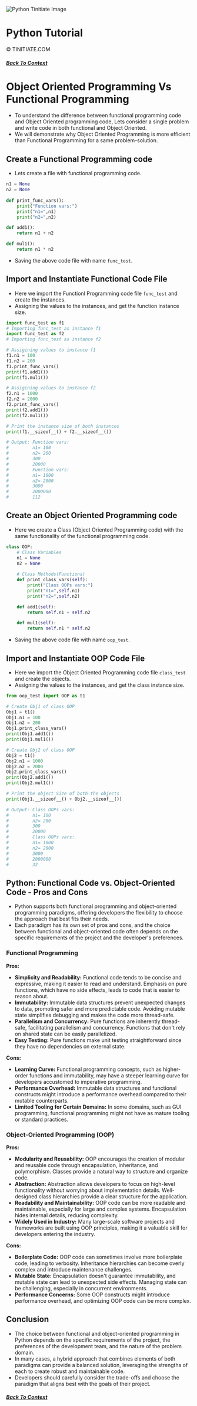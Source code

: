 ![Python Tinitiate Image](../../python_tinitiate.png)
# Python Tutorial
&copy; TINITIATE.COM
##### [Back To Context](../../README.md)

# Object Oriented Programming Vs Functional Programming
* To understand the difference between functional programming code and Object Oriented programming code, Lets consider a single problem and write code in both functional and Object Oriented.
* We will demonstrate why Object Oriented Programming is more efficient than Functional Programming for a same problem-solution.

## Create a Functional Programming code
* Lets create a file with functional programming code.
```python
n1 = None
n2 = None
        
def print_func_vars():
    print("Function vars:")
    print("n1=",n1)
    print("n2=",n2)

def add1():
    return n1 + n2

def mul1():
    return n1 * n2
```
* Saving the above code file with name `func_test`.

## Import and Instantiate Functional Code File
* Here we import the Functionl Programming code file `func_test` and create the instances.
* Assigning the values to the instances, and get the function instance size.
```python
import func_test as f1
# Importing func_test as instance f1
import func_test as f2
# Importing func_test as instance f2

# Assigining values to instance f1
f1.n1 = 100
f1.n2 = 200
f1.print_func_vars()
print(f1.add1())
print(f1.mul1())

# Assigining values to instance f2
f2.n1 = 1000
f2.n2 = 2000
f2.print_func_vars()
print(f2.add1())
print(f2.mul1())

# Print the instance size of both instances
print(f1.__sizeof__() + f2.__sizeof__())

# Output: Function vars:
#         n1= 100
#         n2= 200
#         300
#         20000
#         Function vars:
#         n1= 1000
#         n2= 2000
#         3000
#         2000000
#         112
```

## Create an Object Oriented Programming code
* Here we create a Class (Object Oriented Programming code) with the same functionality of the functional programming code.
```python
class OOP:
    # Class Variables
    n1 = None
    n2 = None
            
    # Class Methods(Functions)
    def print_class_vars(self):
        print("Class OOPs vars:")
        print("n1=",self.n1)
        print("n2=",self.n2)

    def add1(self):
        return self.n1 + self.n2

    def mul1(self):
        return self.n1 * self.n2
```
* Saving the above code file with name `oop_test`.

## Import and Instantiate OOP Code File
* Here we import the Object Oriented Programming code file `class_test` and create the objects.
* Assigning the values to the instances, and get the class instance size.
```python
from oop_test import OOP as t1

# Create Obj1 of class OOP
Obj1 = t1()
Obj1.n1 = 100
Obj1.n2 = 200
Obj1.print_class_vars()
print(Obj1.add1())
print(Obj1.mul1())

# Create Obj2 of class OOP
Obj2 = t1()
Obj2.n1 = 1000
Obj2.n2 = 2000
Obj2.print_class_vars()
print(Obj2.add1())
print(Obj2.mul1())

# Print the object Size of both the objects
print(Obj1.__sizeof__() + Obj2.__sizeof__())

# Output: Class OOPs vars:
#         n1= 100
#         n2= 200
#         300
#         20000
#         Class OOPs vars:
#         n1= 1000
#         n2= 2000
#         3000
#         2000000
#         32
```

## Python: Functional Code vs. Object-Oriented Code - Pros and Cons
* Python supports both functional programming and object-oriented programming paradigms, offering developers the flexibility to choose the approach that best fits their needs.
* Each paradigm has its own set of pros and cons, and the choice between functional and object-oriented code often depends on the specific requirements of the project and the developer's preferences. 

### Functional Programming
**Pros:**
  * **Simplicity and Readability:** Functional code tends to be concise and expressive, making it easier to read and understand. Emphasis on pure functions, which have no side effects, leads to code that is easier to reason about.
  * **Immutability:** Immutable data structures prevent unexpected changes to data, promoting safer and more predictable code. Avoiding mutable state simplifies debugging and makes the code more thread-safe.
  * **Parallelism and Concurrency:** Pure functions are inherently thread-safe, facilitating parallelism and concurrency. Functions that don't rely on shared state can be easily parallelized.
  * **Easy Testing:** Pure functions make unit testing straightforward since they have no dependencies on external state.

**Cons:**
  * **Learning Curve:** Functional programming concepts, such as higher-order functions and immutability, may have a steeper learning curve for developers accustomed to imperative programming.
  * **Performance Overhead:** Immutable data structures and functional constructs might introduce a performance overhead compared to their mutable counterparts.
  * **Limited Tooling for Certain Domains:** In some domains, such as GUI programming, functional programming might not have as mature tooling or standard practices.

### Object-Oriented Programming (OOP)
**Pros:**
  * **Modularity and Reusability:** OOP encourages the creation of modular and reusable code through encapsulation, inheritance, and polymorphism. Classes provide a natural way to structure and organize code.
  * **Abstraction:** Abstraction allows developers to focus on high-level functionality without worrying about implementation details. Well-designed class hierarchies provide a clear structure for the application.
  * **Readability and Maintainability:** OOP code can be more readable and maintainable, especially for large and complex systems. Encapsulation hides internal details, reducing complexity.
  * **Widely Used in Industry:** Many large-scale software projects and frameworks are built using OOP principles, making it a valuable skill for developers entering the industry.

**Cons:**
  * **Boilerplate Code:** OOP code can sometimes involve more boilerplate code, leading to verbosity. Inheritance hierarchies can become overly complex and introduce maintenance challenges.
  * **Mutable State:** Encapsulation doesn't guarantee immutability, and mutable state can lead to unexpected side effects. Managing state can be challenging, especially in concurrent environments.
  * **Performance Concerns:** Some OOP constructs might introduce performance overhead, and optimizing OOP code can be more complex.

## Conclusion
* The choice between functional and object-oriented programming in Python depends on the specific requirements of the project, the preferences of the development team, and the nature of the problem domain.
* In many cases, a hybrid approach that combines elements of both paradigms can provide a balanced solution, leveraging the strengths of each to create robust and maintainable code.
* Developers should carefully consider the trade-offs and choose the paradigm that aligns best with the goals of their project.

##### [Back To Context](../../README.md)